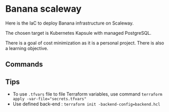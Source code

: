 # Banana scaleway

Here is the IaC to deploy Banana infrastructure on Scaleway.

The chosen target is Kubernetes Kapsule with managed PostgreSQL.

There is a goal of cost minimization as it is a personal project. There is also a learning objective.

## Commands


## Tips
- To use `.tfvars` file to file Terraform variables, use command `terraform apply -var-file="secrets.tfvars"`
- Use defined back-end : `terraform init -backend-config=backend.hcl`
